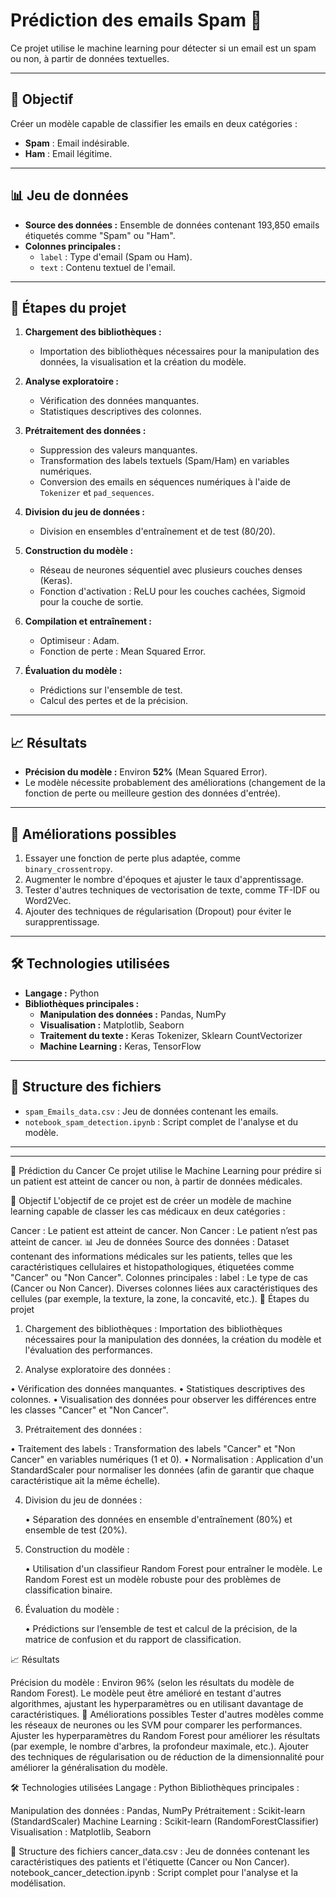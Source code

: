 # Prédiction des emails Spam 📧

Ce projet utilise le machine learning pour détecter si un email est un spam ou non, à partir de données textuelles. 

---

## 📝 Objectif

Créer un modèle capable de classifier les emails en deux catégories : 
- **Spam** : Email indésirable.
- **Ham** : Email légitime.

---

## 📊 Jeu de données

- **Source des données :** Ensemble de données contenant 193,850 emails étiquetés comme "Spam" ou "Ham".
- **Colonnes principales :**
  - `label` : Type d'email (Spam ou Ham).
  - `text` : Contenu textuel de l'email.

---

## 🔧 Étapes du projet

1. **Chargement des bibliothèques :**
   - Importation des bibliothèques nécessaires pour la manipulation des données, la visualisation et la création du modèle.

2. **Analyse exploratoire :**
   - Vérification des données manquantes.
   - Statistiques descriptives des colonnes.

3. **Prétraitement des données :**
   - Suppression des valeurs manquantes.
   - Transformation des labels textuels (Spam/Ham) en variables numériques.
   - Conversion des emails en séquences numériques à l'aide de `Tokenizer` et `pad_sequences`.

4. **Division du jeu de données :**
   - Division en ensembles d'entraînement et de test (80/20).

5. **Construction du modèle :**
   - Réseau de neurones séquentiel avec plusieurs couches denses (Keras).
   - Fonction d'activation : ReLU pour les couches cachées, Sigmoid pour la couche de sortie.

6. **Compilation et entraînement :**
   - Optimiseur : Adam.
   - Fonction de perte : Mean Squared Error.

7. **Évaluation du modèle :**
   - Prédictions sur l'ensemble de test.
   - Calcul des pertes et de la précision.

---

## 📈 Résultats

- **Précision du modèle :** Environ **52%** (Mean Squared Error).
- Le modèle nécessite probablement des améliorations (changement de la fonction de perte ou meilleure gestion des données d'entrée).

---

## 🚀 Améliorations possibles

1. Essayer une fonction de perte plus adaptée, comme `binary_crossentropy`.
2. Augmenter le nombre d'époques et ajuster le taux d'apprentissage.
3. Tester d'autres techniques de vectorisation de texte, comme TF-IDF ou Word2Vec.
4. Ajouter des techniques de régularisation (Dropout) pour éviter le surapprentissage.

---

## 🛠️ Technologies utilisées

- **Langage :** Python
- **Bibliothèques principales :**
  - **Manipulation des données :** Pandas, NumPy
  - **Visualisation :** Matplotlib, Seaborn
  - **Traitement du texte :** Keras Tokenizer, Sklearn CountVectorizer
  - **Machine Learning :** Keras, TensorFlow

---

## 📂 Structure des fichiers

- `spam_Emails_data.csv` : Jeu de données contenant les emails.
- `notebook_spam_detection.ipynb` : Script complet de l'analyse et du modèle.

---

______________________________________________________________________________________________________________________________________



🦠 Prédiction du Cancer
Ce projet utilise le Machine Learning pour prédire si un patient est atteint de cancer ou non, à partir de données médicales.

📝 Objectif
L'objectif de ce projet est de créer un modèle de machine learning capable de classer les cas médicaux en deux catégories :

Cancer : Le patient est atteint de cancer.
Non Cancer : Le patient n’est pas atteint de cancer.
📊 Jeu de données
Source des données : Dataset contenant des informations médicales sur les patients, telles que les caractéristiques cellulaires et histopathologiques, étiquetées comme "Cancer" ou "Non Cancer".
Colonnes principales :
label : Le type de cas (Cancer ou Non Cancer).
Diverses colonnes liées aux caractéristiques des cellules (par exemple, la texture, la zone, la concavité, etc.).
🔧 Étapes du projet
1) Chargement des bibliothèques :
Importation des bibliothèques nécessaires pour la manipulation des données, la création du modèle et l'évaluation des performances.




2) Analyse exploratoire des données :

• Vérification des données manquantes.
• Statistiques descriptives des colonnes.
• Visualisation des données pour observer les différences entre les classes "Cancer" et "Non Cancer".


3) Prétraitement des données :

• Traitement des labels : Transformation des labels "Cancer" et "Non Cancer" en variables numériques (1 et 0).
• Normalisation : Application d'un StandardScaler pour normaliser les données (afin de garantir que chaque caractéristique ait la même échelle).




4) Division du jeu de données :

    • Séparation des données en ensemble d'entraînement (80%) et ensemble de test (20%).

5) Construction du modèle :

    • Utilisation d'un classifieur Random Forest pour entraîner le modèle. Le Random Forest est un modèle robuste pour des problèmes de classification binaire.


6) Évaluation du modèle :

   • Prédictions sur l’ensemble de test et calcul de la précision, de la matrice de confusion et du rapport de classification.



📈 Résultats

Précision du modèle : Environ 96% (selon les résultats du modèle de Random Forest).
Le modèle peut être amélioré en testant d'autres algorithmes, ajustant les hyperparamètres ou en utilisant davantage de caractéristiques.
🚀 Améliorations possibles
Tester d'autres modèles comme les réseaux de neurones ou les SVM pour comparer les performances.
Ajuster les hyperparamètres du Random Forest pour améliorer les résultats (par exemple, le nombre d'arbres, la profondeur maximale, etc.).
Ajouter des techniques de régularisation ou de réduction de la dimensionnalité pour améliorer la généralisation du modèle.


🛠️ Technologies utilisées
Langage : Python
Bibliothèques principales :

Manipulation des données : Pandas, NumPy
Prétraitement : Scikit-learn (StandardScaler)
Machine Learning : Scikit-learn (RandomForestClassifier)
Visualisation : Matplotlib, Seaborn

📂 Structure des fichiers
cancer_data.csv : Jeu de données contenant les caractéristiques des patients et l'étiquette (Cancer ou Non Cancer).
notebook_cancer_detection.ipynb : Script complet pour l'analyse et la modélisation.



